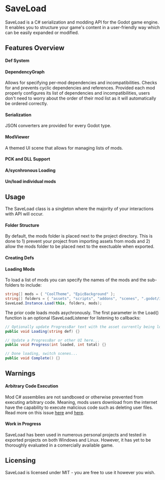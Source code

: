# SaveLoad

SaveLoad is a C# serialization and modding API for the Godot game engine. It enables you to structure your game's content in a user-friendly way which can be easily expanded or modified.

## Features Overview

#### Def System

#### DependencyGraph
Allows for specifying per-mod dependencies and incompatibilities. Checks for and prevents cyclic dependencies and references. Provided each mod properly configures its list of dependencies and incompatibilities, users don't need to worry about the order of their mod list as it will automatically be ordered correctly.

#### Serialization
JSON converters are provided for every Godot type.

#### ModViewer
A themed UI scene that allows for managing lists of mods.

#### PCK and DLL Support

#### A/sycnhronous Loading

#### Un/load individual mods

## Usage

The SaveLoad class is a singleton where the majority of your interactions with API will occur.

#### Folder Structure

By default, the mods folder is placed next to the project directory. This is done to 1) prevent your project from importing assets from mods and 2) allow the mods folder to be placed next to the exectuable when exported.

#### Creating Defs

#### Loading Mods
To load a list of mods you can specify the names of the mods and the sub-folders to include:
```C#
string[] mods = { "CoolTheme", "EpicBackground" };
string[] folders = { "assets", "scripts", "addons", "scenes", ".godot/imported" };
SaveLoad.Instance.Load(this, folders, mods);
```

The prior code loads mods asychronously. The first parameter in the Load() function is an optional ISaveLoadListener for listening to callbacks:
```C#
// Optionally update ProgressBar text with the asset currently being loaded...
public void Loading(string def) {}    

// Update a ProgressBar or other UI here...
public void Progress(int loaded, int total) {}

// Done loading, switch scenes...
public void Complete() {}
```

## Warnings

#### Arbitrary Code Execution
Mod C# assemblies are not sandboxed or otherwise prevented from executing arbitrary code. Meaning, mods users download from the internet have the capability to execute malicious code such as deleting user files. Read more on this issue [here](https://github.com/godotengine/godot/issues/7753) and [here](https://github.com/godotengine/godot-proposals/issues/5010).

#### Work in Progress
SaveLoad has been used in numerous personal projects and tested in exported projects on both Windows and Linux. However, it has yet to be thoroughly evaluated in a comercially available game.

## Licensing
SaveLoad is licensed under MIT - you are free to use it however you wish.
